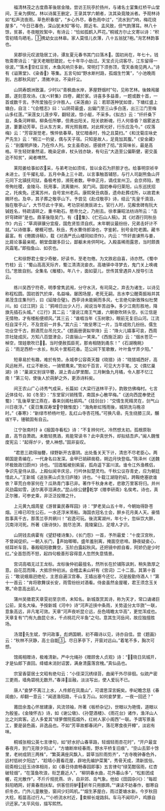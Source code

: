 <!-- { "loadSidebar": true } -->
　　福清林茂之古度鼎革後居金陵。尝访王阮亭於扬州，与诸名士宴集红桥平山堂间，王亲为撰杖。林以诗属王删定，王录其学六朝者，汰其染竟陵派者。予观林诗如“松声流夜雨，草色积春烟”，“乡心外尽，春色雨中过”，“流水到门响，梅花绕屋多”，“今日已春色，深山犹未知”等句，颇近韦、孟风致，但气韵薄耳。林八十馀，贫甚，冬夜眠败絮中，有诗云：“恰如孤鹤入芦花。”桐城方尔止文寄以诗：“积雪初晴鸟晒毛，携幼女出林皋。家人莫怪儿衣薄，八十五翁犹袍。”洵艺林韵事也。

　　吴郡徐元叹波隐居工诗，谭友夏元春书其门曰落木。国初尚在，年七十。钱牧斋寄诗云：“皇天老眼慰蹉跎，七十年华小劫过。天宝贞元词客尽，江东留得一徐波。”“落木空红豆贫，木鱼风响贝多新。常明灯下须弥顶，雪天香南见两人。”诗有《谥箫堂》、《染香》等集。五言句如“野水断村路，孤烟生竹篱”，“小池晚雨到，古郡秋风初”，清微冲淡，不染纤尘。

　　山阴寿朗洲致瀛，少时以“青枫曲水岸，茅屋野烟村”句，见称艺林。後棘闱屡踬，遂刻意攻诗。《友べ轩集》四卷，藏於家。诗喜多多益善，一题或数十首，一首或数千言。予所爱独在少许胜人。《采莲曲》云：若耶莲种犹如昔，下塘红盛上塘白，自注：“《会稽志》曰：‘山阴荷最盛，出偏门至三山多白莲，出三江门至梅山多红莲。’”采莲女儿莲步窄，翻轻波。惊小艇，不采多。《拟古》云：“纤纤桑下韭，条条河畔柳。柳条任所攀，但弗出阳关。阳关欲断魂，行人何昏昏？烟雾迷古道，萋萋动芳草。日从东方来，辉光照我襟。对此辉光好，行乐应及今。”《叹落梅》云：“芳容渐觉老，憔悴依春草。犹忆暗香时，怜之且莫扫。”《和沈菊庄咏史严先生》云：“桐江一钓叟，偶与天子宿。只知是故人，足竟加其腹。”《安金藏》云：“剖腹明庐陵，乃在伶人列。女主虽奇凶，感彼终了彻。”言简味长，最是高格。平生轻财重然诺，晚染足痱，杖头钱亦缺，有句云“大造至公偏靳健，密交虽迩不知贫”，闻者喟然。

　　莱阳姜给事如农采，与弟考功如须垓，皆以金石为肝胆才也。给事明崇祯辛未进士。壬午擢礼垣，五月中条上三十疏，以言事触首辅怒，与行人司副熊鱼山开元同下北镇抚司狱，备极考掠，濒死者数。甲申正月，谪戍宣州卫。会京师陷，愍帝殉社稷，金陵马、阮用事，流离徽州、吴门间。国初奉母归莱阳，山东巡抚招之，托疾免。还寓苏州，自号宣州老兵。康熙癸丑病亟，遗命赴葬戍所，以故君未赐环也。及卒，其子葬之敬亭山下。予尝见《赴戍敬亭》诗，结云“先皇千滴泪，独在敬亭山”，大节尽此十字矣。考功崇祯庚辰进士。官行人时，见廨舍碑有阮大铖姓名，特疏请碎之，重书勒石。愍帝允之，乃削去。徐孝廉昭法枋诗所云：“击奸穹碑碎”是也。鼎革後隐吴门，有《集》、《伫石山人稿》。其《对酒行同秋岳作》内云：“草凋骐骥分宜瘦，国危贤哲须自疚。末年朝议最纷纷，兄弟击奸计不就。”以诗徵事，梗概可想。秋岳，秀水曹侍郎溶也，字鉴躬，别号金陀老圃。藏书最富。有《倦圃诗稿》，载《对酒严氏山楼同如须作》，内云：“忤奸直谏熊与姜，比肩论事最亲昵。朝堂盘踞多巨公，鄙躯未肯供呵叱。入殿虽稀雨露恩，当时颇畏风霜笔。”即指鱼山、如农也。

　　仁和徐野君士俊少奇敏，好读书，至老勿倦。为文跌宕自喜，诗亦然。《蜀中竹枝》云：“蜀山高高天际齐，蜀江清清浣妾衣。高塘驿中寻梦去，鬼门关上唤魂归。”思致自别。全集名《雁楼》。年八十，面如婴儿，世传其曾遇异人授导引法云。

　　练川吴西宁符奇，明季曾隽武闱，分守水汛，有司简之，弃去为诸生，以诗见称程松圆。国初首饩於庠，名益噪。屡困场屋，老死无嗣。吉水李公醒斋振裕并其弟茂含庄集刊行，曰《延陵合璧》。西亭诗未能婉而多风，七言绝句新致殊似杜樊川。如《过江阴》云：“鸦啼日出少人行，闻说当年苦战争。多少江南形胜地，降旗先插石头城。”《江行》其二云：“漫说江南王气雄，六朝歌吹转头空。长江信是无情物，才有楼船便顺风。”其三云：“谁唱当年《玉树歌》，眼前无复旧山河。江流枉自深千尺，不及宫前一井多。”其六云：“故垒寒江一片，当年成败几纷纷。儒生功业空千古，酹酒荒台吊允文。”《题画册褒姒举烽》云：“烽火儿嬉事可哀，西周宗社陡成灰。方知八百盟津会，只直骊山一笑来。”《西施泛湖》云：“烟水苍茫一棹空，馆娃歌吹已。当时便赦孤臣死，那肯相随到甬东！”《石湖晚眺》云：“雨足西桥一水长，秋风十里稻花香。范公祠下笙歌散，叶叶鱼ザ弄夕阳。”

　　短章易於有趣，难於有势。永城李公容斋天馥《晓猎》诗：“晓猎城西好，高风远帐开。红尘不断处，一骑臂鹰来。”势如千百言，可见大方手笔。又《偶忆巢湖》诗：“巢湖又别误华簪，湖上青山梦里酣。三月鲥鱼九月橘，令人那不忆江南！”第三句，使後人於莼鲈之外，更添诗料矣。

　　间王农山广心诗秀气成采，长篇如《大梁行送林平子》，韵致仿佛梅村。七言近体佳句，如《冬至》：“东堂宦兴销残雪，南国乡心散早梅。”《送向西昆奉使还蜀》：“乱後草堂江燕在，春来剑阁杜鹃鸣。”《挂剑台》：“交情生死精灵在，剑气山川日夜浮。”《夏日集双寿堂守魏惟度》：“海角断虹残雨後，城阴洗马晚凉时。”《春寒》：“新绿市桥杨叶短，乱红山寺杏花残。”可换凡骨。先生绕膝三凤，黼绂平，锺毓固有自云。

　　江宁张南村扌《报国寺看松》诗：“不复辨何代，冷然想太初。孤根原耿直，高节自萧疏。未敢轻携酒，焉能常读书？此中真世外，却拟结吾庐。”闽人魏惟度宪云：“起得がテ，使人神想。”固非妄叹。

　　“君恩三疏得抽簪，绿野新开古塞阴。出处蚤关天下计，清忠不尽老臣心。两朝国是青编在，一代身名曰发深。金甲已销耕凿稳，朔边月快登临。”陈泽州《送魏环极致政归蔚州》诗也。“回首觚棱别紫宸，孤舟遥下富川滨。谁令江外渔樵侣，争识先皇侍从臣。上殿似闻辛庆忌，行吟休拟楚灵均。千秋公议存青史，应为朝廷惜此人。”王新城《送张蒉山贞生归庐陵》诗也。“十载江湖隐钓矶，跨鞍绝塞欲谁依？草荒白帝家何在？瓜熟青门事已非。著作千秋身未老，悲歌万里客将归。并州风劲霜如雪，送尔离亭泪满衣。”昆山徐公健乾学《赠李研斋》名俟考。诗也，真正尔雅，可参史乘，非泛泛投赠之什。

　　上元黄九烟周星《游冒巢民春晖园》诗：“梦老吴山五十年，今朝始得卧苍烟。三峰已叩生公石，一水还浮米芾船。海国衣冠名士会，醉乡花月美人天。豪情胜事真千古，那羡兰亭共辋川！”宕逸可玩。後流寓湖州，年七十，忽纵饮大醉，沉南浔河死。所著《唐诗快》，脱尽沧溟、竟陵窠臼，足增人才识。

　　山阴钱去病霍有《望舒楼诗集》，《长门怨》一首，予所最爱：“十度汉宫秋，不曾闻促织。一朝入长门，声始唧唧。盛年羞别离，掩面空悲啼。静夜疑妾心，倾耳听车音。春殿昭阳歌舞空，玉阶白露起秋风。还把镜中颜自看，阿娇仍是少时红。”全首怨而不怒，起四句极善形容得意人忽然失意情景。

　　宫词高唱无过王龙标。龙标後仲初最擅名，然所长在於铺陈讽刺，稍失敦厚之意。自花蕊而降，大抵宗仲初派。会稽孟耒山轩有《宫词》二十二首。其第十首云：“敢说蛾眉迥绝伦，主恩自遍汉宫春。王嫱出塞今还忆，况是殷勤侍酒人！”第十一首云：“肯将歌舞误长安，雨雪纷纷对酒看。侍妾虽然金屋暖，君王须念玉关寒。”命意高出前人。

　　蒲州吴徵君天章雯初至京师，未知名。新城亟赏其诗，称为天才，常口诵诸巨公前，吴名大噪。予按新城《河中》诗“河声近挟中条雨，关势遥分太华旒”一联，意象高远，非凡笔可效。天章“河声夜听昆仑远，岳色晴瞻太华高”，更觉浑成也。天章复有“门有九曲昆仑水，千点桃花尺半鱼”之句。意其生河岳间，故应独擅胜场。

　　汤潜先生斌，学问政事，彪炳国朝，初不藉诗以见，诗亦自佳。尝《题画》云：“秋林不厌静，高士自能。尽日茅亭下，开窗对远山。”着笔不多，胸次可想。

　　馆阁相赠诗，极难清新。严中允绳孙《赠顾舍人贞观》诗：“晓日凤城开，才是仙郎下直回。绛蜡未消封诏罢，满身清露落宫槐。”真仙品也。

　　宗室香婴居士文昭有绝句云：“小径深沉绣绿苔，曲阑干外尽徘徊。似疏产密三更雨，墙角碧桃无数开。”春泽亘融，淡淡写出，使人爱玩不已。

　　唐人“妾梦不离江上水，人传郎在凤凰山”，可谓思深言婉矣。李屺瞻念慈《春闺曲》，却翻一意云：“闻道渔阳路，千山复万山。如何妾梦里，一夜一回还？”

　　莆田余澹心怀居建康，风流领袖，所著《板桥杂记》，世眼以为艳情，道眼以为殷鉴。《金陵怀古》诗，如《谢公墩》、《孙楚酒楼》、《雨花台》诸作，渔洋山人比之刘宾客。近人多爱其“绿萝僧院孤烟外，红树人家小阁西”一联。予谓写景虽工，要是装色画，非逸品也。不如“芳草故都春闭户，落花寒食夜开樽”，淡宕有味。

　　桐城张相公英七言律句，如“好水好山春草路，轻烟轻雨杏花时”，“开户最宜春夜月，到门无限夕阳山”，“方塘断岸经春雨，野水平桥复旧痕”，“空山去郭十馀里，老树成阴三两株”，“繁英满座风飘入，碧草当阶雨剪齐”，“古寺晚钟春色外，远村低树夕阳边”，“趁晴小葺看花屋，辟地先编护菜篱”，秀骨天成，清新拔俗。砚斋相公廷玉诗体相肖，如《春日侍直畅春园即事》五言律句“绿芜酣宿雨，红杏破轻烟”，“在藻鱼吹浪，衔芝鹿近人”，“柳阴春水曲，花外暮山多”，“松影团成幄，花光散作”，不斤斤规抚燕、许，自非郊、岛气象。他如《田园杂兴》：“每趁斜阳晒网，好乘春雨扶犁。供客但将鲈，祈年只用豚蹄。”“课读不妨春作，御寒自织冬衣。门外儿童散塾，窗间少妇鸣机。”“烟生茅屋白，雨过菱塘水新。今岁秋田大稔，稻苗高过行人。”“小桥流水村近，束柳长堤路斜。车马不闻叩户，鸡豚自识还家。”太平风俗，描写熙然。

